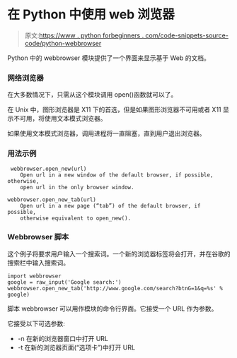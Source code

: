 # 在 Python 中使用 web 浏览器

> 原文:[https://www . python forbeginners . com/code-snippets-source-code/python-webbrowser](https://www.pythonforbeginners.com/code-snippets-source-code/python-webbrowser)

Python 中的 webbrowser 模块提供了一个界面来显示基于 Web 的文档。

### 网络浏览器

在大多数情况下，只需从这个模块调用 open()函数就可以了。

在 Unix 中，图形浏览器是 X11 下的首选，但是如果图形浏览器不可用或者 X11 显示不可用，将使用文本模式浏览器。

如果使用文本模式浏览器，调用进程将一直阻塞，直到用户退出浏览器。

### 用法示例

```
 webbrowser.open_new(url)
    Open url in a new window of the default browser, if possible, otherwise,
    open url in the only browser window.

webbrowser.open_new_tab(url)
    Open url in a new page (“tab”) of the default browser, if possible, 
    otherwise equivalent to open_new(). 
```

### Webbrowser 脚本

这个例子将要求用户输入一个搜索词。一个新的浏览器标签将会打开，并在谷歌的搜索栏中输入搜索词。

```
import webbrowser
google = raw_input('Google search:')
webbrowser.open_new_tab('http://www.google.com/search?btnG=1&q=%s' % google) 
```

脚本 webbrowser 可以用作模块的命令行界面。它接受一个 URL 作为参数。

它接受以下可选参数:

*   -n 在新的浏览器窗口中打开 URL
*   -t 在新的浏览器页面(“选项卡”)中打开 URL